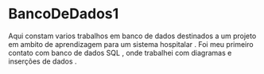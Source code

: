 # BancoDeDados1
 Aqui constam varios trabalhos em banco de dados destinados a um projeto em ambito de aprendizagem para um sistema hospitalar . Foi meu primeiro contato com banco de dados SQL , onde trabalhei com diagramas e inserções de dados .
